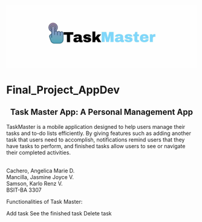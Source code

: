 ![mainheader](https://github.com/angelicamariecachero/Final_Project_AppDev/blob/main/assets/images/logo.jpg.jpg)
# Final_Project_AppDev

<h2 align="center"> Task Master App: A Personal Management App</h2>
TaskMaster is a mobile application designed to help users manage their tasks and to-do lists efficiently. By giving features such as adding another task that users need to accomplish, notifications remind users that they have tasks to perform, and finished tasks allow users to see or navigate their completed activities.
<br></br>

Cachero, Angelica Marie D.<br>
Mancilla, Jasmine Joyce V.<br>
Samson, Karlo Renz V.<br>
BSIT-BA 3307

Functionalities of Task Master:

Add task
See the finished task
Delete task
